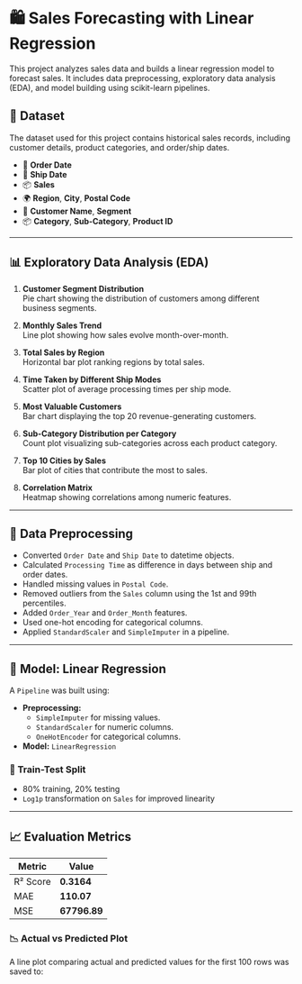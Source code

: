 # 🛍️ Sales Forecasting with Linear Regression

This project analyzes sales data and builds a linear regression model to forecast sales. It includes data preprocessing, exploratory data analysis (EDA), and model building using scikit-learn pipelines.

## 📁 Dataset

The dataset used for this project contains historical sales records, including customer details, product categories, and order/ship dates.

- 📅 **Order Date**
- 🚚 **Ship Date**
- 📦 **Sales**
- 🌍 **Region**, **City**, **Postal Code**
- 👤 **Customer Name**, **Segment**
- 📦 **Category**, **Sub-Category**, **Product ID**

---

## 📊 Exploratory Data Analysis (EDA)

1. **Customer Segment Distribution**  
   Pie chart showing the distribution of customers among different business segments.

2. **Monthly Sales Trend**  
   Line plot showing how sales evolve month-over-month.

3. **Total Sales by Region**  
   Horizontal bar plot ranking regions by total sales.

4. **Time Taken by Different Ship Modes**  
   Scatter plot of average processing times per ship mode.

5. **Most Valuable Customers**  
   Bar chart displaying the top 20 revenue-generating customers.

6. **Sub-Category Distribution per Category**  
   Count plot visualizing sub-categories across each product category.

7. **Top 10 Cities by Sales**  
   Bar plot of cities that contribute the most to sales.

8. **Correlation Matrix**  
   Heatmap showing correlations among numeric features.

---

## 🧼 Data Preprocessing

- Converted `Order Date` and `Ship Date` to datetime objects.
- Calculated `Processing Time` as difference in days between ship and order dates.
- Handled missing values in `Postal Code`.
- Removed outliers from the `Sales` column using the 1st and 99th percentiles.
- Added `Order_Year` and `Order_Month` features.
- Used one-hot encoding for categorical columns.
- Applied `StandardScaler` and `SimpleImputer` in a pipeline.

---

## 🔮 Model: Linear Regression

A `Pipeline` was built using:

- **Preprocessing:**
  - `SimpleImputer` for missing values.
  - `StandardScaler` for numeric columns.
  - `OneHotEncoder` for categorical columns.
- **Model:** `LinearRegression`

### 🔧 Train-Test Split

- 80% training, 20% testing
- `Log1p` transformation on `Sales` for improved linearity

---

## 📈 Evaluation Metrics

| Metric | Value |
|--------|-------|
| R² Score | **0.3164** |
| MAE      | **110.07** |
| MSE      | **67796.89** |

### 📉 Actual vs Predicted Plot

A line plot comparing actual and predicted values for the first 100 rows was saved to:


